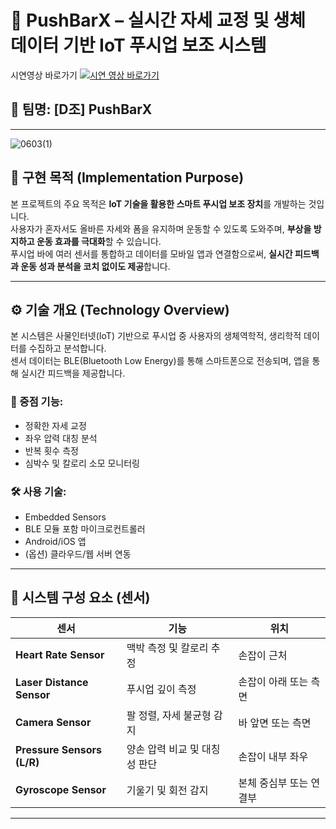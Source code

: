 # 💪 PushBarX – 실시간 자세 교정 및 생체 데이터 기반 IoT 푸시업 보조 시스템

시연영상 바로가기
[![시연 영상 바로가기](https://img.shields.io/badge/YouTube-Demo-red?logo=youtube)](https://youtu.be/yhWr8rOICiI)

## 👥 팀명: [D조] PushBarX  

---
![0603(1)](https://github.com/user-attachments/assets/0d3c8028-5561-476d-acbf-de1c0c595576)



## 📘 구현 목적 (Implementation Purpose)

본 프로젝트의 주요 목적은 **IoT 기술을 활용한 스마트 푸시업 보조 장치**를 개발하는 것입니다.  
사용자가 혼자서도 올바른 자세와 폼을 유지하며 운동할 수 있도록 도와주며, **부상을 방지하고 운동 효과를 극대화**할 수 있습니다.  
푸시업 바에 여러 센서를 통합하고 데이터를 모바일 앱과 연결함으로써, **실시간 피드백과 운동 성과 분석을 코치 없이도 제공**합니다.

---

## ⚙️ 기술 개요 (Technology Overview)

본 시스템은 사물인터넷(IoT) 기반으로 푸시업 중 사용자의 생체역학적, 생리학적 데이터를 수집하고 분석합니다.  
센서 데이터는 BLE(Bluetooth Low Energy)를 통해 스마트폰으로 전송되며, 앱을 통해 실시간 피드백을 제공합니다.

### 📌 중점 기능:
- 정확한 자세 교정  
- 좌우 압력 대칭 분석  
- 반복 횟수 측정  
- 심박수 및 칼로리 소모 모니터링  

### 🛠️ 사용 기술:
- Embedded Sensors  
- BLE 모듈 포함 마이크로컨트롤러  
- Android/iOS 앱  
- (옵션) 클라우드/웹 서버 연동

---

## 🔩 시스템 구성 요소 (센서)

| 센서 | 기능 | 위치 |
|------|------|------|
| **Heart Rate Sensor** | 맥박 측정 및 칼로리 추정 | 손잡이 근처 |
| **Laser Distance Sensor** | 푸시업 깊이 측정 | 손잡이 아래 또는 측면 |
| **Camera Sensor** | 팔 정렬, 자세 불균형 감지 | 바 앞면 또는 측면 |
| **Pressure Sensors (L/R)** | 양손 압력 비교 및 대칭성 판단 | 손잡이 내부 좌우 |
| **Gyroscope Sensor** | 기울기 및 회전 감지 | 본체 중심부 또는 연결부 |

---

